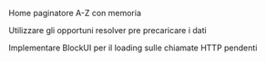 Home
    paginatore A-Z con memoria

Utilizzare gli opportuni resolver pre precaricare i dati

Implementare BlockUI per il loading sulle chiamate HTTP pendenti